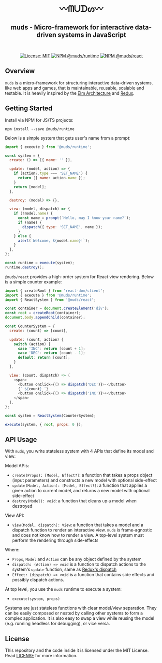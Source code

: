 <h1 align="center">〰ᗰᑌᗪᔕ〰</h1>
<h2 align="center">muds - Micro-framework for interactive data-driven systems in JavaScript</h2>
<br />
<p align="center">
  <a href="./LICENSE"><img src="https://img.shields.io/badge/License-MIT-yellow.svg" alt="License: MIT" /></a> 
  <a href="https://www.npmjs.com/package/@muds/runtime"><img src="https://img.shields.io/npm/v/@muds/runtime?label=@muds/runtime" alt="NPM @muds/runtime" /></a> 
  <a href="https://www.npmjs.com/package/@muds/react"><img src="https://img.shields.io/npm/v/@muds/runtime?label=@muds/react" alt="NPM @muds/react" /></a> 
</p>

## Overview
`muds` is a micro-framework for structuring interactive data-driven systems, like web apps and games, that is maintainable, reusable, scalable and testable. It is heavily inspired by the [Elm Architecture](https://guide.elm-lang.org/architecture/) and [Redux](https://redux.js.org/).

## Getting Started
Install via NPM for JS/TS projects: 

```shell
npm install --save @muds/runtime
```

Below is a simple system that gets user's name from a prompt:

```javascript
import { execute } from '@muds/runtime';

const system = {
  create: () => [{ name: '' }],

  update: (model, action) => {
    if (action?.type === 'SET_NAME') {
      return [{ name: action.name }];
    }
    return [model];
  },

  destroy: (model) => {},

  view: (model, dispatch) => {
    if (!model.name) {
      const name = prompt(`Hello, may I know your name?`);
      if (name) {
        dispatch({ type: 'SET_NAME', name });
      }
    } else {
      alert(`Welcome, ${model.name}!`);
    }
  },
};

const runtime = execute(system);
runtime.destroy();
```

`@muds/react` provides a high-order system for React view rendering. Below is a simple counter example:

```javascript
import { createRoot } from 'react-dom/client';
import { execute } from '@muds/runtime';
import { ReactSystem } from '@muds/react';

const container = document.createElement('div');
const root = createRoot(container);
document.body.appendChild(container);

const CounterSystem = {
  create: (count) => [count],

  update: (count, action) {
    switch (action) {
      case 'INC': return [count + 1];
      case 'DEC': return [count - 1];
      default: return [count];
    }
  },

  view: (count, dispatch) => (
    <span>
      <button onClick={() => dispatch('DEC')}>-</button>
      {` ${count} `}
      <button onClick={() => dispatch('INC')}>+</button>
    </span>
  ),
};

const system = ReactSystem(CounterSystem);

execute(system, { root, props: 0 });

```

## API Usage
With `muds`, you write stateless system with 4 APIs that define its model and view:

Model APIs:
- ```create(Props): [Model, Effect?]```: a function that takes a props object (input parameters) and constructs a new model with optional side-effect
- ```update(Model, Action): [Model, Effect?]```: a function that applies a given action to current model, and returns a new model with optional side-effect
- ```destroy(Model): void```: a function that cleans up a model when destroyed

View API:
- ```view(Model, dispatch): View```: a function that takes a model and a dispatch function to render an interactive view. `muds` is frame-agnostic and does not know how to render a view. A top-level system must perform the rendering through side-effects

Where:
- `Props`, `Model` and `Action` can be any object defined by the system
- ```dispatch: (Action) => void``` is a function to dispatch actions to the system's `update` function, same as [Redux's dispatch](https://redux.js.org/api/store#dispatchaction)
- ```Effect: (dispatch) => void``` is a function that contains side effects and possibly dispatch actions.

At top level, you use the `muds` runtime to execute a system:
- ```execute(system, props)```

Systems are just stateless functions with clear model/view separation. They can be easily composed or nested by calling other systems to form a complex application. It is also easy to swap a view while reusing the model (e.g. running headless for debugging), or vice versa.

## License
This repository and the code inside it is licensed under the MIT License. Read [LICENSE](./LICENSE) for more information.
